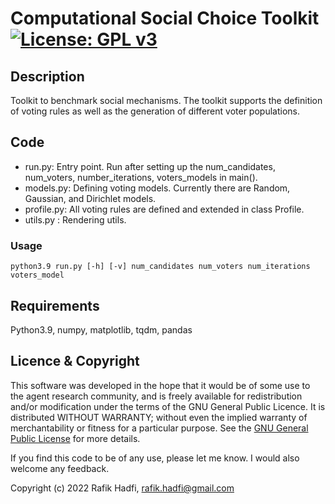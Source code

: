 <a  name="_"></a>
# Computational Social Choice Toolkit [![License: GPL v3](https://img.shields.io/badge/License-GPL%20v3-blue.svg)](https://www.gnu.org/licenses/gpl-3.0)

## Description
Toolkit to benchmark social mechanisms. The toolkit supports the definition of voting rules as well as the generation of different voter populations.

## Code
- run.py:     Entry point. Run after setting up the num_candidates, num_voters, number_iterations, voters_models in main().
- models.py:  Defining voting models. Currently there are Random, Gaussian, and Dirichlet models.
- profile.py: All voting rules are defined and extended in class Profile.
- utils.py :  Rendering utils.

### Usage
```
python3.9 run.py [-h] [-v] num_candidates num_voters num_iterations voters_model
```

## Requirements
Python3.9, numpy, matplotlib, tqdm, pandas

## Licence & Copyright
This software was developed in the hope that it would be of some use to the agent research community, and is freely available for redistribution and/or modification under the terms of the GNU General Public Licence. It is distributed WITHOUT WARRANTY; without even the implied warranty of merchantability or fitness for a particular purpose. See the [GNU General Public License](https://github.com/raviq/Genon/blob/master/LICENCE.md) for more details.

If you find this code to be of any use, please let me know. I would also welcome any feedback.

Copyright (c) 2022 Rafik Hadfi, rafik.hadfi@gmail.com
